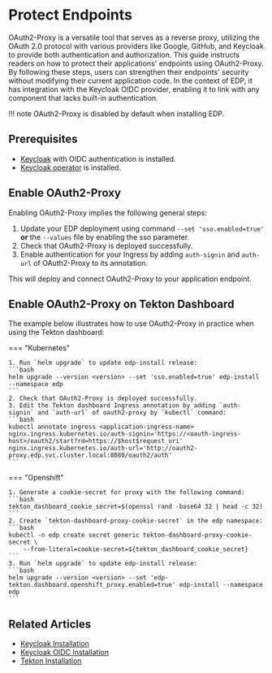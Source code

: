 # Protect Endpoints

OAuth2-Proxy is a versatile tool that serves as a reverse proxy, utilizing the OAuth 2.0 protocol with various providers like Google, GitHub, and Keycloak to provide both authentication and authorization.
This guide instructs readers on how to protect their applications' endpoints using OAuth2-Proxy.
By following these steps, users can strengthen their endpoints' security without modifying their current application code.
In the context of EDP, it has integration with the Keycloak OIDC provider, enabling it to link with any component that lacks built-in authentication.

!!! note
    OAuth2-Proxy is disabled by default when installing EDP.

## Prerequisites

* [Keycloak](install-keycloak.md) with OIDC authentication is installed.
* [Keycloak operator](add-ons-overview.md) is installed.

## Enable OAuth2-Proxy

Enabling OAuth2-Proxy implies the following general steps:

1. Update your EDP deployment using command `--set 'sso.enabled=true'` **or** the `--values` file by enabling the sso parameter.
2. Check that OAuth2-Proxy is deployed successfully.
3. Enable authentication for your Ingress by adding `auth-signin` and `auth-url` of OAuth2-Proxy to its annotation.

This will deploy and connect OAuth2-Proxy to your application endpoint.

## Enable OAuth2-Proxy on Tekton Dashboard

The example below illustrates how to use OAuth2-Proxy in practice when using the Tekton dashboard:

=== "Kubernetes"

    1. Run `helm upgrade` to update edp-install release:
    ```bash
    helm upgrade --version <version> --set 'sso.enabled=true' edp-install --namespace edp
    ```
    2. Check that OAuth2-Proxy is deployed successfully.
    3. Edit the Tekton dashboard Ingress annotation by adding `auth-signin` and `auth-url` of oauth2-proxy by `kubectl` command:
    ```bash
    kubectl annotate ingress <application-ingress-name> nginx.ingress.kubernetes.io/auth-signin='https://<oauth-ingress-host>/oauth2/start?rd=https://$host$request_uri' nginx.ingress.kubernetes.io/auth-url='http://oauth2-proxy.edp.svc.cluster.local:8080/oauth2/auth'
    ```

=== "Openshift"

    1. Generate a cookie-secret for proxy with the following command:
    ```bash
    tekton_dashboard_cookie_secret=$(openssl rand -base64 32 | head -c 32)
    ```
    2. Create `tekton-dashboard-proxy-cookie-secret` in the edp namespace:
    ```bash
    kubectl -n edp create secret generic tekton-dashboard-proxy-cookie-secret \
        --from-literal=cookie-secret=${tekton_dashboard_cookie_secret}
    ```
    3. Run `helm upgrade` to update edp-install release:
    ```bash
    helm upgrade --version <version> --set 'edp-tekton.dashboard.openshift_proxy.enabled=true' edp-install --namespace edp
    ```

## Related Articles

* [Keycloak Installation](install-keycloak.md)
* [Keycloak OIDC Installation](configure-keycloak-oidc-eks.md)
* [Tekton Installation](install-tekton.md)
